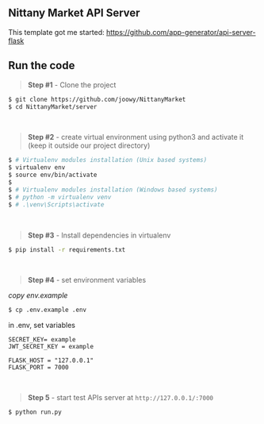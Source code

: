 ## Nittany Market API Server

This template got me started: https://github.com/app-generator/api-server-flask



## Run the code

> **Step #1** - Clone the project

```bash
$ git clone https://github.com/joowy/NittanyMarket
$ cd NittanyMarket/server
```

<br />

> **Step #2** - create virtual environment using python3 and activate it (keep it outside our project directory)

```bash
$ # Virtualenv modules installation (Unix based systems)
$ virtualenv env
$ source env/bin/activate
$
$ # Virtualenv modules installation (Windows based systems)
$ # python -m virtualenv venv
$ # .\venv\Scripts\activate
```

<br />

> **Step #3** - Install dependencies in virtualenv

```bash
$ pip install -r requirements.txt
```

 <br />

> **Step #4** - set environment variables

_copy env.example_

```bash
$ cp .env.example .env
```

in .env, set variables

```
SECRET_KEY= example
JWT_SECRET_KEY = example

FLASK_HOST = "127.0.0.1"
FLASK_PORT = 7000
```

<br />

> **Step 5** - start test APIs server at `http://127.0.0.1/:7000`

```bash
$ python run.py
```
